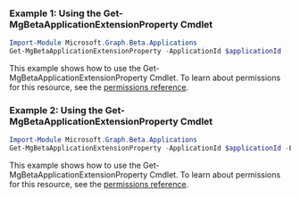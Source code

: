 ### Example 1: Using the Get-MgBetaApplicationExtensionProperty Cmdlet
```powershell
Import-Module Microsoft.Graph.Beta.Applications
Get-MgBetaApplicationExtensionProperty -ApplicationId $applicationId
```
This example shows how to use the Get-MgBetaApplicationExtensionProperty Cmdlet.
To learn about permissions for this resource, see the [permissions reference](/graph/permissions-reference).
### Example 2: Using the Get-MgBetaApplicationExtensionProperty Cmdlet
```powershell
Import-Module Microsoft.Graph.Beta.Applications
Get-MgBetaApplicationExtensionProperty -ApplicationId $applicationId -ExtensionPropertyId $extensionPropertyId
```
This example shows how to use the Get-MgBetaApplicationExtensionProperty Cmdlet.
To learn about permissions for this resource, see the [permissions reference](/graph/permissions-reference).
